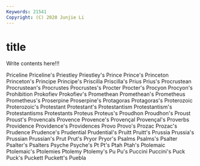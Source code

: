 ```yaml
---
Keywords: 21541
Copyright: (C) 2020 Junjie Li
---
```


# title

Write contents here!!!

Priceline 
Priceline's 
Priestley 
Priestley's
Prince 
Prince's 
Princeton 
Princeton's 
Principe 
Principe's 
Priscilla 
Priscilla's 
Prius 
Prius's
Procrustean 
Procrustean's 
Procrustes 
Procrustes's 
Procter 
Procter's 
Procyon 
Procyon's 
Prohibition 
Prokofiev
Prokofiev's 
Promethean 
Promethean's 
Prometheus 
Prometheus's 
Proserpine 
Proserpine's 
Protagoras 
Protagoras's 
Proterozoic
Proterozoic's 
Protestant 
Protestant's 
Protestantism 
Protestantism's 
Protestantisms 
Protestants 
Proteus 
Proteus's 
Proudhon
Proudhon's 
Proust 
Proust's 
Provencals 
Provence 
Provence's 
Provençal 
Provençal's 
Proverbs 
Providence
Providence's 
Providences 
Provo 
Provo's 
Prozac 
Prozac's 
Prudence 
Prudence's 
Prudential 
Prudential's
Pruitt 
Pruitt's 
Prussia 
Prussia's 
Prussian 
Prussian's 
Prut 
Prut's 
Pryor 
Pryor's
Psalms 
Psalms's 
Psalter 
Psalter's 
Psalters 
Psyche 
Psyche's 
Pt 
Pt's 
Ptah
Ptah's 
Ptolemaic 
Ptolemaic's 
Ptolemies 
Ptolemy 
Ptolemy's 
Pu 
Pu's 
Puccini 
Puccini's
Puck 
Puck's 
Puckett 
Puckett's 
Puebla 
